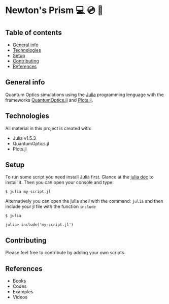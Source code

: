 # Newton's Prism :computer: :cd: :rainbow:

## Table of contents
* [General info](#general-info)
* [Technologies](#technologies)
* [Setup](#setup)
* [Contributing](#contributing)
* [References](#references)

## General info

Quantum Optics simulations using the [Julia](https://julialang.org/) programming lenguage with the frameworks [QuantumOptics.jl](https://qojulia.org/) 
and [Plots.jl](http://docs.juliaplots.org/latest/).

## Technologies
All material in this project is created with:
* Julia v1.5.3
* QuantumOptics.jl 
* Plots.jl

## Setup
To run some script you need install Julia first. Glance at the [julia doc](https://julialang.org/downloads/) to install it. Then you can open your console and type:

```
$ julia my-script.jl
```

Alternatively you can open the julia shell with the command: `julia` and then include your jl file with the function `include`

```
$ julia
```
```
julia> include('my-script.jl')

```

## Contributing
Please feel free to contribute by adding your own scripts.

## References
- Books
- Codes
- Examples
- Videos


